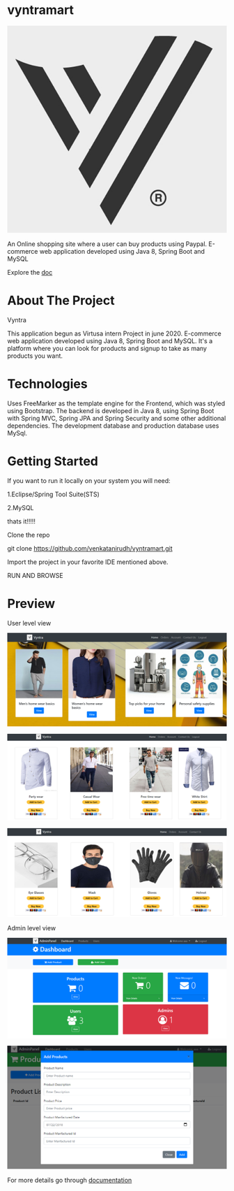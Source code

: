 # vyntramart
![logo](https://github.com/venkatanirudh/vyntramart/blob/master/src/main/resources/static/images/vyntramart.png )


An Online shopping site where a user can buy products using Paypal. E-commerce web application developed using Java 8, Spring Boot and MySQL


Explore the [doc](https://github.com/venkatanirudh/vyntramart/tree/master/Documentation)

# About The Project

Vyntra


This application begun as Virtusa intern Project in june 2020.
E-commerce web application developed using Java 8, Spring Boot and MySQL.
It's a platform where you can look for products and signup to take as many products you want.

# Technologies
Uses FreeMarker as the template engine for the Frontend, which was styled using Bootstrap.
The backend is developed in Java 8, using Spring Boot with Spring MVC, Spring JPA and Spring Security and some other additional dependencies.
The development database and production database uses MySql.

# Getting Started
If you want to run it locally on your system you will need:

  1.Eclipse/Spring Tool Suite(STS)
  
  2.MySQL

thats it!!!!!

Clone the repo

git clone https://github.com/venkatanirudh/vyntramart.git

Import the project in your favorite IDE mentioned above.

RUN AND BROWSE

# Preview
User level view

![Vyntra](https://github.com/venkatanirudh/vyntramart/blob/master/screenshots/vyntra.PNG)

![Vyntra](https://github.com/venkatanirudh/vyntramart/blob/master/screenshots/men.PNG)

![Vyntra](https://github.com/venkatanirudh/vyntramart/blob/master/screenshots/personal.PNG)

Admin level view

![Vyntra](https://github.com/venkatanirudh/vyntramart/blob/master/screenshots/adminpanel.PNG)

![vyntra](https://github.com/venkatanirudh/vyntramart/blob/master/screenshots/addproducts.PNG)

For more details go through [documentation](https://github.com/venkatanirudh/vyntramart/tree/master/Documentation)
